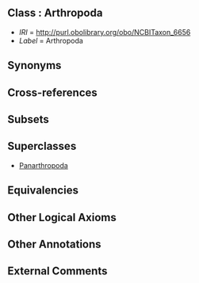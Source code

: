 
## Class : Arthropoda

 * *IRI* = http://purl.obolibrary.org/obo/NCBITaxon_6656
 * *Label* = Arthropoda

## Synonyms


## Cross-references


## Subsets


## Superclasses

 * [Panarthropoda](../../NCBITaxon/70/NCBITaxon_88770.md)

## Equivalencies


## Other Logical Axioms


## Other Annotations


## External Comments

